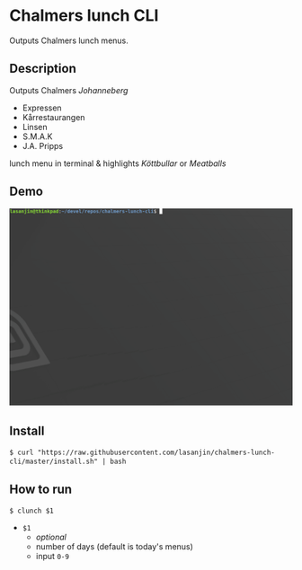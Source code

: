 # Chalmers lunch CLI
Outputs Chalmers lunch menus.


## Description
Outputs Chalmers *Johanneberg*
- Expressen
- Kårrestaurangen
- Linsen
- S.M.A.K
- J.A. Pripps
  
lunch menu in terminal & highlights *Köttbullar* or *Meatballs*


## Demo
<img src="resources/gif-py.gif" width="640">


## Install
```
$ curl "https://raw.githubusercontent.com/lasanjin/chalmers-lunch-cli/master/install.sh" | bash
```


## How to run
```
$ clunch $1
```

- `$1`
  -  *optional* 
  -  number of days (default is today's menus)
  -  input `0-9`
